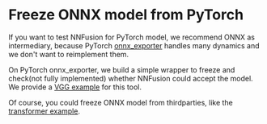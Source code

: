 # Freeze ONNX model from PyTorch

If you want to test NNFusion for PyTorch model, we recommend ONNX as intermediary, because PyTorch [onnx_exporter](https://pytorch.org/docs/stable/onnx.html) handles many dynamics and we don't want to reimplement them.

On PyTorch onnx_exporter, we build a simple wrapper to freeze and check(not fully implemented) whether NNFusion could accept the model. We provide a [VGG example](./vgg16_model.py) for this tool.

Of course, you could freeze ONNX model from thirdparties, like the [transformer example](./bert_model.py).
